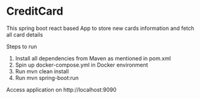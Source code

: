 # CreditCard
This spring boot react based App to store new cards information and fetch all card details

Steps to run

1. Install all dependencies from Maven as mentioned in pom.xml
2. Spin up docker-compose.yml in Docker environment
3. Run mvn clean install
4. Run mvn spring-boot:run

Access application on http://localhost:9090